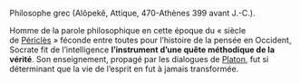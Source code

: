 
Philosophe grec (Alôpekê, Attique, 470-Athènes 399 avant J.-C.).

Homme de la parole philosophique en cette époque du « siècle de [Périclès](https://www.larousse.fr/encyclopedie/personnage/P%C3%A9ricl%C3%A8s/137626) » féconde entre toutes pour l’histoire de la pensée en Occident, Socrate fit de l’intelligence **l’instrument d’une quête méthodique de la vérité**. Son enseignement, propagé par les dialogues de [Platon](https://www.larousse.fr/encyclopedie/personnage/Platon/138416), fut si déterminant que la vie de l’esprit en fut à jamais transformée.
